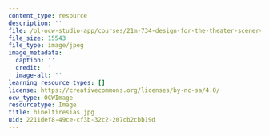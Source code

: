 ```yaml
---
content_type: resource
description: ''
file: /ol-ocw-studio-app/courses/21m-734-design-for-the-theater-scenery-spring-2005/2211def849cecf3b32c2207cb2cbb19d_hineltiresias.jpg
file_size: 15543
file_type: image/jpeg
image_metadata:
  caption: ''
  credit: ''
  image-alt: ''
learning_resource_types: []
license: https://creativecommons.org/licenses/by-nc-sa/4.0/
ocw_type: OCWImage
resourcetype: Image
title: hineltiresias.jpg
uid: 2211def8-49ce-cf3b-32c2-207cb2cbb19d
---
```

